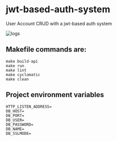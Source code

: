# jwt-based-auth-system
User Account CRUD with a jwt-based auth system

![logs](https://github.com/osag1e/jwt-based-auth-system/blob/main/logs.png)


## Makefile commands are:
```
make build-api
make run
make lint
make cyclomatic
make clean
```


## Project environment variables
```
HTTP_LISTEN_ADDRESS=
DB_HOST=
DB_PORT=
DB_USER=
DB_PASSWORD=
DB_NAME=
DB_SSLMODE=
```

